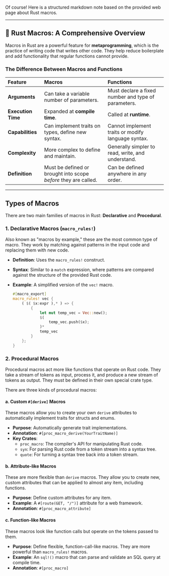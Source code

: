 Of course\! Here is a structured markdown note based on the provided web page about Rust macros.

-----

## 🦀 Rust Macros: A Comprehensive Overview

Macros in Rust are a powerful feature for **metaprogramming**, which is the practice of writing code that writes other code. They help reduce boilerplate and add functionality that regular functions cannot provide.

### The Difference Between Macros and Functions

| Feature | Macros | Functions |
| :--- | :--- | :--- |
| **Arguments** | Can take a variable number of parameters. | Must declare a fixed number and type of parameters. |
| **Execution Time**| Expanded at **compile time**. | Called at **runtime**. |
| **Capabilities** | Can implement traits on types, define new syntax. | Cannot implement traits or modify language syntax. |
| **Complexity** | More complex to define and maintain. | Generally simpler to read, write, and understand. |
| **Definition** | Must be defined or brought into scope *before* they are called. | Can be defined anywhere in any order. |

-----

## Types of Macros

There are two main families of macros in Rust: **Declarative** and **Procedural**.

### 1\. Declarative Macros (`macro_rules!`)

Also known as "macros by example," these are the most common type of macro. They work by matching against patterns in the input code and replacing them with new code.

  * **Definition**: Uses the `macro_rules!` construct.

  * **Syntax**: Similar to a `match` expression, where patterns are compared against the structure of the provided Rust code.

  * **Example**: A simplified version of the `vec!` macro.

    ```rust
    #[macro_export]
    macro_rules! vec {
        ( $( $x:expr ),* ) => {
            {
                let mut temp_vec = Vec::new();
                $(
                    temp_vec.push($x);
                )*
                temp_vec
            }
        };
    }
    ```

### 2\. Procedural Macros

Procedural macros act more like functions that operate on Rust code. They take a stream of tokens as input, process it, and produce a new stream of tokens as output. They must be defined in their own special crate type.

There are three kinds of procedural macros:

#### a. Custom `#[derive]` Macros

These macros allow you to create your own `derive` attributes to automatically implement traits for structs and enums.

  * **Purpose**: Automatically generate trait implementations.
  * **Annotation**: `#[proc_macro_derive(YourTraitName)]`
  * **Key Crates**:
      * `proc_macro`: The compiler's API for manipulating Rust code.
      * `syn`: For parsing Rust code from a token stream into a syntax tree.
      * `quote`: For turning a syntax tree back into a token stream.

#### b. Attribute-like Macros

These are more flexible than `derive` macros. They allow you to create new, custom attributes that can be applied to almost any item, including functions.

  * **Purpose**: Define custom attributes for any item.
  * **Example**: A `#[route(GET, "/")]` attribute for a web framework.
  * **Annotation**: `#[proc_macro_attribute]`

#### c. Function-like Macros

These macros look like function calls but operate on the tokens passed to them.

  * **Purpose**: Define flexible, function-call-like macros. They are more powerful than `macro_rules!` macros.
  * **Example**: An `sql!()` macro that can parse and validate an SQL query at compile time.
  * **Annotation**: `#[proc_macro]`